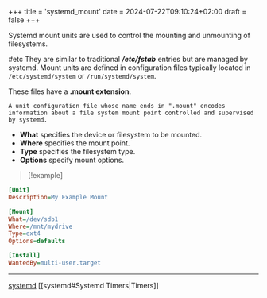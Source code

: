 +++
title = 'systemd_mount'
date = 2024-07-22T09:10:24+02:00
draft = false
+++

    

Systemd mount units are used to control the mounting and unmounting of filesystems. 

#etc 
They are similar to traditional ***/etc/fstab*** entries but are managed by systemd. Mount units are defined in configuration files typically located in `/etc/systemd/system` or `/run/systemd/system`. 

These files have a **.mount extension**.

`A unit configuration file whose name ends in ".mount" encodes information about a file system mount point controlled and supervised by systemd.`

- **What** specifies the device or filesystem to be mounted.
- **Where** specifies the mount point.
- **Type** specifies the filesystem type.
- **Options** specify mount options.


>[!example]
```ini
[Unit]
Description=My Example Mount

[Mount]
What=/dev/sdb1
Where=/mnt/mydrive
Type=ext4
Options=defaults

[Install]
WantedBy=multi-user.target
```

---
[systemd](/systemd.md) 
[[systemd#Systemd Timers|Timers]]
